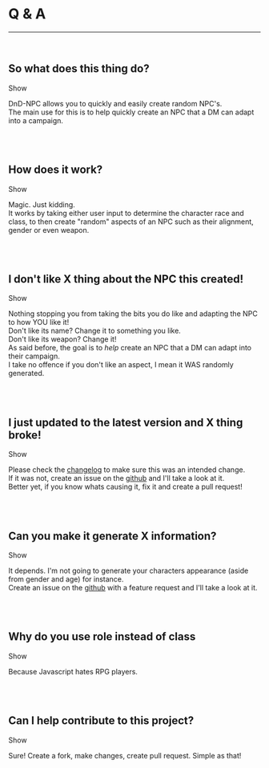 <script>const page = "qa"</script>
<div class="center">
	<h1 class="title"><b>Q & A</b></h1>
	<hr><br>
	<div class="main">
		<h2 class="inline gray">So what does this thing do?</h2>
		<a id="1" onclick="showHide('1', '11')">Show</a>
		<div class="embed qa showHide" id="11">
			<p class="description">DnD-NPC allows you to quickly and easily create random NPC's.<br>
			The main use for this is to help quickly create an NPC that a DM can adapt into a campaign.</p></div>
		<br><br>
		<h2 class="inline gray">How does it work?</h2>
		<a id="2" onclick="showHide('2', '22')">Show</a>
		<div class="embed qa showHide" id ="22">
			<p class="description">Magic. Just kidding.<br/>
		It works by taking either user input to determine the character race and class, to then create "random" aspects of an NPC such as their alignment, gender or even weapon.</p></div>
		<br><br>
		<h2 class="inline gray">I don't like X thing about the NPC this created!</h2>
		<a id="3" onclick="showHide('3', '33')">Show</a>
		<div class="embed qa showHide" id="33">
			<p class="description">Nothing stopping you from taking the bits you do like and adapting the NPC to how YOU like it!<br>
		Don't like its name? Change it to something you like.<br>
		Don't like its weapon? Change it!<br>
		As said before, the goal is to <i>help</i> create an NPC that a DM can adapt into their campaign.<br>
		I take no offence if you don't like an aspect, I mean it WAS randomly generated.</p></div>
		<br><br>
		<h2 class="inline gray">I just updated to the latest version and X thing broke!</h2>
		<a id="4" onclick="showHide('4', '44')">Show</a>
		<div class="embed qa showHide" id="44">
			<p class="description">Please check the <a href="{{ site.baseurl }}/changelog.html">changelog</a> to make sure this was an intended change.<br>
		If it was not, create an issue on the <a href="https://github.com/Multarix/DnD-NPC/issues">github</a> and I'll take a look at it.<br>
		Better yet, if you know whats causing it, fix it and create a pull request!</p></div>
		<br><br>
		<h2 class="inline gray">Can you make it generate X information?</h2>
		<a id="5" onclick="showHide('5', '55')">Show</a>
		<div class="embed qa showHide" id="55">
			<p class="description">It depends. I'm not going to generate your characters appearance (aside from gender and age) for instance.<br>
		Create an issue on the <a href="https://github.com/Multarix/DnD-NPC/issues">github</a> with a feature request and I'll take a look at it.</p></div>
		<br><br>
		<h2 class="inline gray">Why do you use role instead of class</h2>
		<a id="6" onclick="showHide('6', '66')">Show</a>
		<div class="embed qa showHide" id="66">
			<p class="description">Because Javascript hates RPG players.</p></div>
		<br><br>
		<h2 class="inline gray">Can I help contribute to this project?</h2>
		<a id="7" onclick="showHide('7', '77')">Show</a>
		<div class="embed qa showHide" id="77">
			<p class="description">Sure! Create a fork, make changes, create pull request. Simple as that!</p></div>
		<br><br>
	</div>
</div>
